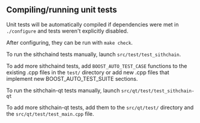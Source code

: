 Compiling/running unit tests
------------------------------------

Unit tests will be automatically compiled if dependencies were met in `./configure`
and tests weren't explicitly disabled.

After configuring, they can be run with `make check`.

To run the sithchaind tests manually, launch `src/test/test_sithchain`.

To add more sithchaind tests, add `BOOST_AUTO_TEST_CASE` functions to the existing
.cpp files in the `test/` directory or add new .cpp files that
implement new BOOST_AUTO_TEST_SUITE sections.

To run the sithchain-qt tests manually, launch `src/qt/test/test_sithchain-qt`

To add more sithchain-qt tests, add them to the `src/qt/test/` directory and
the `src/qt/test/test_main.cpp` file.
